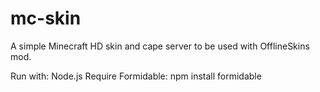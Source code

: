 # mc-skin
A simple Minecraft HD skin and cape server to be used with OfflineSkins mod.

Run with: Node.js
Require Formidable: npm install formidable
